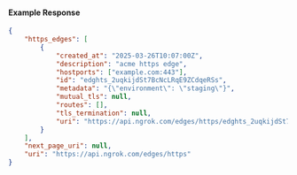 <!-- Code generated for API Clients. DO NOT EDIT. -->

#### Example Response

```json
{
	"https_edges": [
		{
			"created_at": "2025-03-26T10:07:00Z",
			"description": "acme https edge",
			"hostports": ["example.com:443"],
			"id": "edghts_2uqkijdSt7BcNcLRqE9ZCdqeRSs",
			"metadata": "{\"environment\": \"staging\"}",
			"mutual_tls": null,
			"routes": [],
			"tls_termination": null,
			"uri": "https://api.ngrok.com/edges/https/edghts_2uqkijdSt7BcNcLRqE9ZCdqeRSs"
		}
	],
	"next_page_uri": null,
	"uri": "https://api.ngrok.com/edges/https"
}
```
